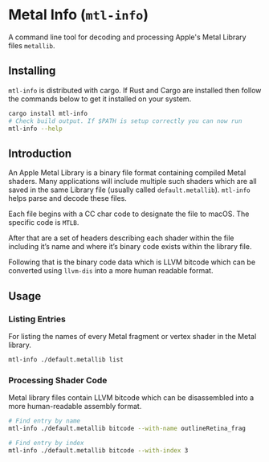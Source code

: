 # Metal Info (`mtl-info`)
A command line tool for decoding and processing Apple's Metal Library files `metallib`.

## Installing
`mtl-info` is distributed with cargo. If Rust and Cargo are installed then follow the commands below to get it installed on your system.

```bash
cargo install mtl-info
# Check build output. If $PATH is setup correctly you can now run
mtl-info --help
```

## Introduction

An Apple Metal Library is a binary file format containing compiled Metal shaders. Many applications will include multiple such shaders which are all saved in the same Library file (usually called `default.metallib`). `mtl-info` helps parse and decode these files.

Each file begins with a CC char code to designate the file to macOS. The specific code is `MTLB`.

After that are a set of headers describing each shader within the file including it’s name and where it’s binary code exists within the library file.

Following that is the binary code data which is LLVM bitcode which can be converted using `llvm-dis` into a more human readable format.

## Usage
### Listing Entries
For listing the names of every Metal fragment or vertex shader in the Metal library.

```bash
mtl-info ./default.metallib list
```

### Processing Shader Code
Metal library files contain LLVM bitcode which can be disassembled into a more human-readable assembly format.

```bash
# Find entry by name
mtl-info ./default.metallib bitcode --with-name outlineRetina_frag

# Find entry by index
mtl-info ./default.metallib bitcode --with-index 3
```
